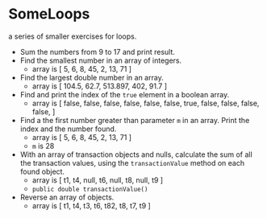 # SomeLoops

a series of smaller exercises for loops.

* Sum the numbers from 9 to 17 and print result.
* Find the smallest number in an array of integers.
  * array is [ 5, 6, 8, 45, 2, 13, 71 ]
* Find the largest double number in an array.
  * array is [ 104.5, 62.7, 513.897, 402, 91.7 ]
* Find and print the index of the  `true` element in a boolean array.
  * array is [ false, false, false, false, false, false, true, false, false, false, false,  ]
* Find a the first number greater than parameter `m` in an array. Print the index and the number found.
  * array is [ 5, 6, 8, 45, 2, 13, 71 ]
  * `m` is 28
* With an array of transaction objects and nulls, calculate the sum of all the transaction values, using the `transactionValue` method on each found object.
  * array is [ t1, t4, null, t6, null, t8, null, t9 ]
  * `public double transactionValue()`
* Reverse an array of objects.
  * array is [ t1, t4, t3, t6, t82, t8, t7, t9 ]

